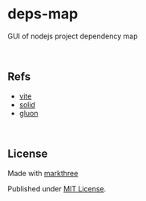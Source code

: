 # deps-map

GUI of nodejs project dependency map

<br />

## Refs

- [vite](https://github.com/vitejs/vite)
- [solid](https://github.com/solidjs/solid)
- [gluon](https://github.com/gluon-framework/gluon)

<br />

## License

Made with [markthree](https://github.com/markthree)

Published under [MIT License](./LICENSE).
